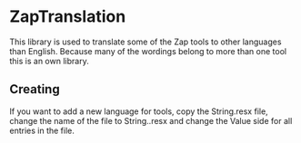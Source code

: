 ﻿# ZapTranslation
This library is used to translate some of the Zap tools to other languages 
than English. Because many of the wordings belong to more than one tool
this is an own library.

## Creating
If you want to add a new language for tools, copy the String.resx file, 
change the name of the file to String.<Your language abrivation>.resx
and change the Value side for all entries in the file.

